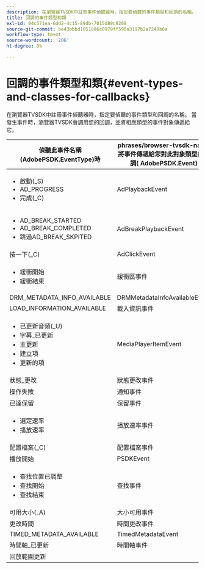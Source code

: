 ```yaml
---
description: 在瀏覽器TVSDK中註冊事件偵聽器時，指定要偵聽的事件類型和回調的名稱。 當發生事件時，瀏覽器TVSDK會調用您的回調，並將相應類型的事件對象傳遞給它。
title: 回調的事件類型和類
exl-id: 94c571ea-6dd2-4c15-89db-7015d89c9208
source-git-commit: be43bbbd1051886c8979ff590a3197b2a7249b6a
workflow-type: tm+mt
source-wordcount: '206'
ht-degree: 0%

---
```


# 回調的事件類型和類{#event-types-and-classes-for-callbacks}

在瀏覽器TVSDK中註冊事件偵聽器時，指定要偵聽的事件類型和回調的名稱。 當發生事件時，瀏覽器TVSDK會調用您的回調，並將相應類型的事件對象傳遞給它。

<table frame="all" colsep="1" rowsep="1" id="table_FE58AD65AF3B4483816C00D7EAD2FB4F"> 
 <thead> 
  <tr rowsep="1"> 
   <th colname="2" class="entry"> 偵聽此事件名稱(AdobePSDK.EventType)時 </th> 
   <th class="entry">phrases/browser-tvsdk-name將事件傳遞給您對此對象類型的回調(<span class="codeph"> AdobePSDK.Event</span>) </th> 
  </tr> 
 </thead>
 <tbody> 
  <tr rowsep="1"> 
   <td colname="2"> 
    <ul id="ul_kj4_jc4_2y"> 
     <li id="li_C00AD7DE32C94431A4550E21CAC1DCA5"><span class="codeph"> 啟動(_S)</span> </li> 
     <li id="li_1A3EA7527B3642E9ADF39F3CC3D87EDC"><span class="codeph"> AD_PROGRESS</span> </li> 
     <li id="li_9FB16D4B43EC4905909E881BC1C86E74"><span class="codeph"> 完成(_C)</span> </li> 
    </ul> </td> 
   <td><span class="codeph"> AdPlaybackEvent</span> </td> 
  </tr> 
  <tr rowsep="1"> 
   <td colname="2"> 
    <ul id="ul_jpq_pc4_2y"> 
     <li id="li_782365D715684DDC835E16D08CC0BBDB"><span class="codeph"> AD_BREAK_STARTED</span> </li> 
     <li id="li_78D7EAEE99D04A35AD7C6EC60DDDC1CC"><span class="codeph"> AD_BREAK_COMPLETED</span> </li> 
     <li id="li_6155ADAF5E964C458E92AFFB4F7D6347"><span class="codeph"> 跳過AD_BREAK_SKPITED</span> </li> 
    </ul> </td> 
   <td><span class="codeph"> AdBreakPlaybackEvent</span> </td> 
  </tr> 
  <tr rowsep="1"> 
   <td colname="2"><span class="codeph"> 按一下(_C)</span> </td> 
   <td><span class="codeph"> AdClickEvent</span> </td> 
  </tr> 
  <tr rowsep="1"> 
   <td colname="2"> 
    <ul id="ul_eny_tc4_2y"> 
     <li id="li_13F95E4BF905425CA5A95ECC138CC078"><span class="codeph"> 緩衝開始</span> </li> 
     <li id="li_BA6F4E38E2F440FAAA4E70DF906A3350"><span class="codeph"> 緩衝結束</span> </li> 
    </ul> </td> 
   <td><span class="codeph"> 緩衝區事件</span> </td> 
  </tr> 
  <tr rowsep="1"> 
   <td colname="2"><span class="codeph"> DRM_METADATA_INFO_AVAILABLE</span> </td> 
   <td><span class="codeph"> DRMMetadataInfoAvailableEvent</span> </td> 
  </tr> 
  <tr> 
   <td colname="2"><span class="codeph"> LOAD_INFORMATION_AVAILABLE</span> </td> 
   <td><span class="codeph"> 載入資訊事件</span> </td> 
  </tr> 
  <tr rowsep="1"> 
   <td colname="2"> 
    <ul id="ul_kwy_cd4_2y"> 
     <li id="li_D5455D287EA5472D95A45AD1A8835D61"><span class="codeph"> 已更新音頻(_U)</span> </li> 
     <li id="li_AFF5B14338AB4AA8B4DF3963F2FDD4CF"><span class="codeph"> 字幕_已更新</span> </li> 
     <li id="li_F7C9B933C6A44E80B57EB5274640A17B"><span class="codeph"> 主更新</span> </li> 
     <li id="li_C9FDF852BF4F4B638A8A1CAAFC27A23F"><span class="codeph"> 建立項</span> </li> 
     <li id="li_85E13B35A6DB44A4BA0F93EA52B9D08A"><span class="codeph"> 更新的項</span> </li> 
    </ul> </td> 
   <td><span class="codeph"> MediaPlayerItemEvent</span> </td> 
  </tr> 
  <tr rowsep="1"> 
   <td colname="2"><span class="codeph"> 狀態_更改</span> </td> 
   <td><span class="codeph"> 狀態更改事件</span> </td> 
  </tr> 
  <tr rowsep="1"> 
   <td colname="2"><span class="codeph"> 操作失敗</span> </td> 
   <td><span class="codeph"> 通知事件</span> </td> 
  </tr> 
  <tr rowsep="1"> 
   <td colname="2"><span class="codeph"> 已達保留</span> </td> 
   <td><span class="codeph"> 保留事件</span> </td> 
  </tr> 
  <tr rowsep="1"> 
   <td colname="2"> 
    <ul id="ul_jfl_224_2y"> 
     <li id="li_02B430978FA14A41A000DF8F9A345793"><span class="codeph"> 選定速率</span> </li> 
     <li id="li_1EDC0664B59E49448040DF312C928FAA"><span class="codeph"> 播放速率</span> </li> 
    </ul> </td> 
   <td><span class="codeph"> 播放速率事件</span> </td> 
  </tr> 
  <tr rowsep="1"> 
   <td colname="2"><span class="codeph"> 配置檔案(_C)</span> </td> 
   <td><span class="codeph"> 配置檔案事件</span> </td> 
  </tr> 
  <tr rowsep="1"> 
   <td colname="2"><span class="codeph"> 播放開始</span> </td> 
   <td><span class="codeph"> PSDKEvent</span> </td> 
  </tr> 
  <tr rowsep="1"> 
   <td colname="2"> 
    <ul id="ul_nwg_w24_2y"> 
     <li id="li_7CABB2AD7AB140E3BD4061460987BA40"><span class="codeph"> 查找位置已調整</span> </li> 
     <li id="li_D44BEC28BDBB408280F5AA77E06107B3"><span class="codeph"> 查找開始</span> </li> 
     <li id="li_EC000CF7E3DF4BC18443E368E347E7ED"><span class="codeph"> 查找結束</span> </li> 
    </ul> </td> 
   <td><span class="codeph"> 查找事件</span> </td> 
  </tr> 
  <tr rowsep="1"> 
   <td colname="2"><span class="codeph"> 可用大小(_A)</span> </td> 
   <td><span class="codeph"> 大小可用事件</span> </td> 
  </tr> 
  <tr rowsep="1"> 
   <td colname="2"><span class="codeph"> 更改時間</span> </td> 
   <td><span class="codeph"> 時間更改事件</span> </td> 
  </tr> 
  <tr rowsep="1"> 
   <td colname="2"><span class="codeph"> TIMED_METADATA_AVAILABLE</span> </td> 
   <td><span class="codeph"> TimedMetadataEvent</span> </td> 
  </tr> 
  <tr rowsep="1"> 
   <td colname="2"><span class="codeph"> 時間軸_已更新</span> </td> 
   <td><span class="codeph"> 時間軸事件</span> </td> 
  </tr> 
  <tr rowsep="1"> 
   <td colname="2"><span class="codeph"> 回放範圍更新</span> </td> 
   <td></td> 
  </tr> 
 </tbody> 
</table>
